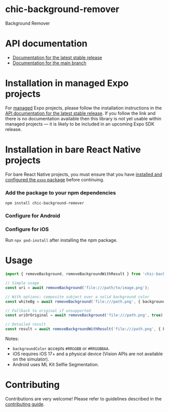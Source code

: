 # chic-background-remover

Background Remover

# API documentation

- [Documentation for the latest stable release](https://docs.expo.dev/versions/latest/sdk/chic-background-remover/)
- [Documentation for the main branch](https://docs.expo.dev/versions/unversioned/sdk/chic-background-remover/)

# Installation in managed Expo projects

For [managed](https://docs.expo.dev/archive/managed-vs-bare/) Expo projects, please follow the installation instructions in the [API documentation for the latest stable release](#api-documentation). If you follow the link and there is no documentation available then this library is not yet usable within managed projects &mdash; it is likely to be included in an upcoming Expo SDK release.

# Installation in bare React Native projects

For bare React Native projects, you must ensure that you have [installed and configured the `expo` package](https://docs.expo.dev/bare/installing-expo-modules/) before continuing.

### Add the package to your npm dependencies

```
npm install chic-background-remover
```

### Configure for Android




### Configure for iOS

Run `npx pod-install` after installing the npm package.

# Usage

```ts
import { removeBackground, removeBackgroundWithResult } from 'chic-background-remover';

// Simple usage
const uri = await removeBackground('file:///path/to/image.png');

// With options: composite subject over a solid background color
const whiteBg = await removeBackground('file:///path.png', { backgroundColor: '#FFFFFF' });

// Fallback to original if unsupported
const uriOrOriginal = await removeBackground('file:///path.png', true);

// Detailed result
const result = await removeBackgroundWithResult('file:///path.png', { backgroundColor: '#FF0000' }, true);
```

Notes:
- `backgroundColor` accepts `#RRGGBB` or `#RRGGBBAA`.
- iOS requires iOS 17+ and a physical device (Vision APIs are not available on the simulator).
- Android uses ML Kit Selfie Segmentation.

# Contributing

Contributions are very welcome! Please refer to guidelines described in the [contributing guide]( https://github.com/expo/expo#contributing).
